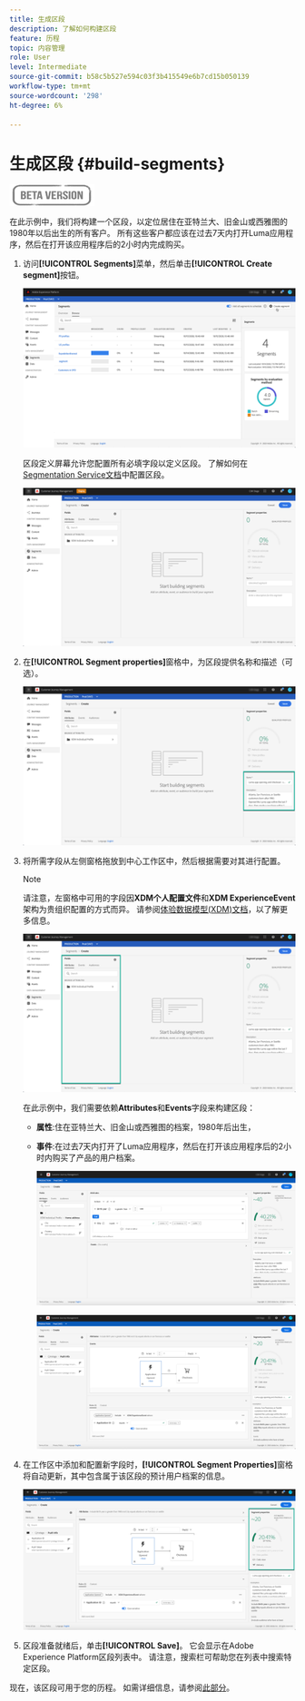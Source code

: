 ```yaml
---
title: 生成区段
description: 了解如何构建区段
feature: 历程
topic: 内容管理
role: User
level: Intermediate
source-git-commit: b58c5b527e594c03f3b415549e6b7cd15b050139
workflow-type: tm+mt
source-wordcount: '298'
ht-degree: 6%

---
```


# 生成区段 {#build-segments}

![](../assets/do-not-localize/badge.png)

在此示例中，我们将构建一个区段，以定位居住在亚特兰大、旧金山或西雅图的1980年以后出生的所有客户。 所有这些客户都应该在过去7天内打开Luma应用程序，然后在打开该应用程序后的2小时内完成购买。

1. 访问&#x200B;**[!UICONTROL Segments]**&#x200B;菜单，然后单击&#x200B;**[!UICONTROL Create segment]**&#x200B;按钮。

   ![](../assets/create-segment.png)

   区段定义屏幕允许您配置所有必填字段以定义区段。 了解如何在[Segmentation Service文档](https://experienceleague.adobe.com/docs/experience-platform/segmentation/ui/overview.html)中配置区段。

   ![](../assets/segment-builder.png)

1. 在&#x200B;**[!UICONTROL Segment properties]**&#x200B;窗格中，为区段提供名称和描述（可选）。

   ![](../assets/segment-properties.png)

1. 将所需字段从左侧窗格拖放到中心工作区中，然后根据需要对其进行配置。

   >[!NOTE]
   >
   >请注意，左窗格中可用的字段因&#x200B;**XDM个人配置文件**&#x200B;和&#x200B;**XDM ExperienceEvent**&#x200B;架构为贵组织配置的方式而异。  请参阅[体验数据模型(XDM)文档](https://experienceleague.adobe.com/docs/experience-platform/xdm/home.html?lang=zh-Hans)，以了解更多信息。

   ![](../assets/drag-fields.png)

   在此示例中，我们需要依赖&#x200B;**Attributes**&#x200B;和&#x200B;**Events**&#x200B;字段来构建区段：

   * **属性**:住在亚特兰大、旧金山或西雅图的档案，1980年后出生，
   * **事件**:在过去7天内打开了Luma应用程序，然后在打开该应用程序后的2小时内购买了产品的用户档案。

      ![](../assets/add-attributes.png)

      ![](../assets/add-events.png)

1. 在工作区中添加和配置新字段时，**[!UICONTROL Segment Properties]**&#x200B;窗格将自动更新，其中包含属于该区段的预计用户档案的信息。

   ![](../assets/segment-estimate.png)

1. 区段准备就绪后，单击&#x200B;**[!UICONTROL Save]**。 它会显示在Adobe Experience Platform区段列表中。 请注意，搜索栏可帮助您在列表中搜索特定区段。

现在，该区段可用于您的历程。 如需详细信息，请参阅[此部分](../segment/about-segments.md)。
